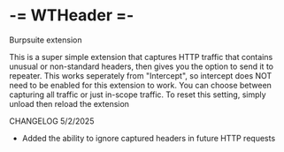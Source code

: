 # -= WTHeader =-
Burpsuite extension

This is a super simple extension that captures HTTP traffic that contains unusual or non-standard headers, then gives you the option to send it to repeater. This works seperately from "Intercept", so intercept does NOT need to be enabled for this extension to work. You can choose between capturing all traffic or just in-scope traffic. To reset this setting, simply unload then reload the extension

CHANGELOG
5/2/2025
- Added the ability to ignore captured headers in future HTTP requests
